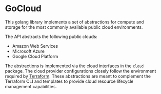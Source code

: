 # GoCloud

This golang library implements a set of abstractions for compute and storage for the most commonly available public cloud environments.

The API abstracts the following public clouds:

* Amazon Web Services
* Microsoft Azure
* Google Cloud Platform

The abstractions is implemented via the cloud interfaces in the `cloud` package. The cloud provider configurations closely follow the environment required by [Terraform](https://terraform.io). These abstractions are meant to complement the Terraform CLI and templates to provide cloud resource lifecycle management capabilities.